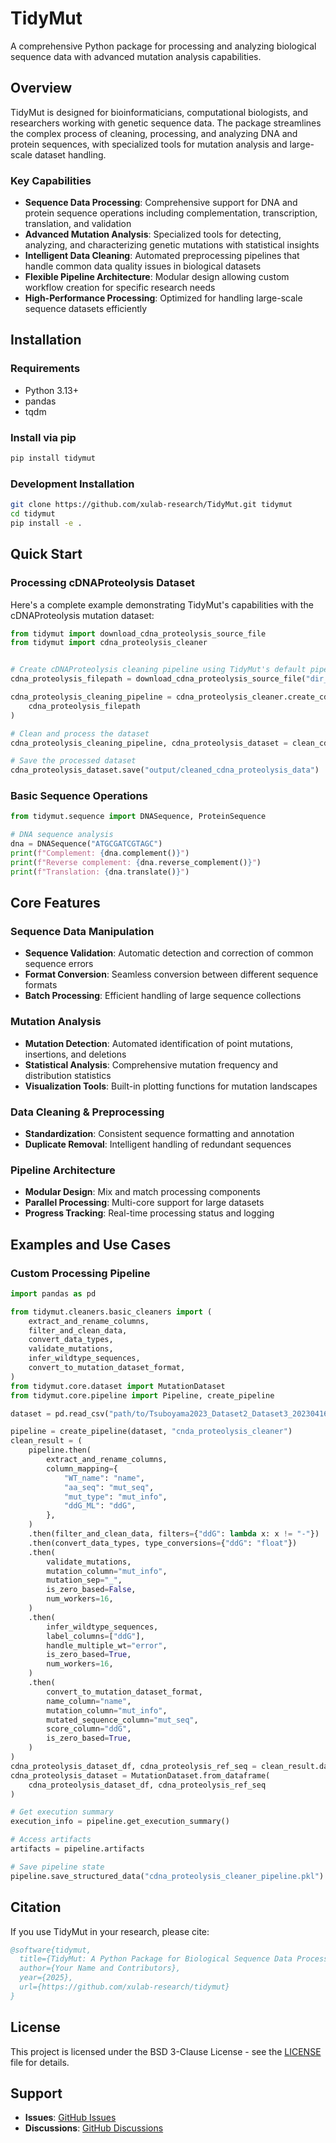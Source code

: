 # TidyMut

A comprehensive Python package for processing and analyzing biological sequence data with advanced mutation analysis capabilities.

## Overview

TidyMut is designed for bioinformaticians, computational biologists, and researchers working with genetic sequence data. The package streamlines the complex process of cleaning, processing, and analyzing DNA and protein sequences, with specialized tools for mutation analysis and large-scale dataset handling.

### Key Capabilities

- **Sequence Data Processing**: Comprehensive support for DNA and protein sequence operations including complementation, transcription, translation, and validation
- **Advanced Mutation Analysis**: Specialized tools for detecting, analyzing, and characterizing genetic mutations with statistical insights
- **Intelligent Data Cleaning**: Automated preprocessing pipelines that handle common data quality issues in biological datasets
- **Flexible Pipeline Architecture**: Modular design allowing custom workflow creation for specific research needs
- **High-Performance Processing**: Optimized for handling large-scale sequence datasets efficiently

## Installation

### Requirements
- Python 3.13+
- pandas
- tqdm

### Install via pip
```bash
pip install tidymut
```

### Development Installation
```bash
git clone https://github.com/xulab-research/TidyMut.git tidymut
cd tidymut
pip install -e .
```

## Quick Start

### Processing cDNAProteolysis Dataset

Here's a complete example demonstrating TidyMut's capabilities with the cDNAProteolysis mutation dataset:

```python
from tidymut import download_cdna_proteolysis_source_file
from tidymut import cdna_proteolysis_cleaner


# Create cDNAProteolysis cleaning pipeline using TidyMut's default pipeline
cdna_proteolysis_filepath = download_cdna_proteolysis_source_file("dir_path", "file_name")

cdna_proteolysis_cleaning_pipeline = cdna_proteolysis_cleaner.create_cdna_proteolysis_cleaner(
    cdna_proteolysis_filepath
)

# Clean and process the dataset 
cdna_proteolysis_cleaning_pipeline, cdna_proteolysis_dataset = clean_cdna_proteolysis_dataset(cdna_proteolysis_cleaning_pipeline)

# Save the processed dataset
cdna_proteolysis_dataset.save("output/cleaned_cdna_proteolysis_data")
```

### Basic Sequence Operations

```python
from tidymut.sequence import DNASequence, ProteinSequence

# DNA sequence analysis
dna = DNASequence("ATGCGATCGTAGC")
print(f"Complement: {dna.complement()}")
print(f"Reverse complement: {dna.reverse_complement()}")
print(f"Translation: {dna.translate()}")
```

## Core Features

### Sequence Data Manipulation
- **Sequence Validation**: Automatic detection and correction of common sequence errors
- **Format Conversion**: Seamless conversion between different sequence formats
- **Batch Processing**: Efficient handling of large sequence collections

### Mutation Analysis
- **Mutation Detection**: Automated identification of point mutations, insertions, and deletions
- **Statistical Analysis**: Comprehensive mutation frequency and distribution statistics
- **Visualization Tools**: Built-in plotting functions for mutation landscapes

### Data Cleaning & Preprocessing
- **Standardization**: Consistent sequence formatting and annotation
- **Duplicate Removal**: Intelligent handling of redundant sequences

### Pipeline Architecture
- **Modular Design**: Mix and match processing components
- **Parallel Processing**: Multi-core support for large datasets
- **Progress Tracking**: Real-time processing status and logging

## Examples and Use Cases

### Custom Processing Pipeline
```python
import pandas as pd

from tidymut.cleaners.basic_cleaners import (
    extract_and_rename_columns,
    filter_and_clean_data,
    convert_data_types,
    validate_mutations,
    infer_wildtype_sequences,
    convert_to_mutation_dataset_format,
)
from tidymut.core.dataset import MutationDataset
from tidymut.core.pipeline import Pipeline, create_pipeline

dataset = pd.read_csv("path/to/Tsuboyama2023_Dataset2_Dataset3_20230416.csv")

pipeline = create_pipeline(dataset, "cnda_proteolysis_cleaner")
clean_result = (
    pipeline.then(
        extract_and_rename_columns,
        column_mapping={
            "WT_name": "name",
            "aa_seq": "mut_seq",
            "mut_type": "mut_info",
            "ddG_ML": "ddG",
        },
    )
    .then(filter_and_clean_data, filters={"ddG": lambda x: x != "-"})
    .then(convert_data_types, type_conversions={"ddG": "float"})
    .then(
        validate_mutations,
        mutation_column="mut_info",
        mutation_sep="_",
        is_zero_based=False,
        num_workers=16,
    )
    .then(
        infer_wildtype_sequences,
        label_columns=["ddG"],
        handle_multiple_wt="error",
        is_zero_based=True,
        num_workers=16,
    )
    .then(
        convert_to_mutation_dataset_format,
        name_column="name",
        mutation_column="mut_info",
        mutated_sequence_column="mut_seq",
        score_column="ddG",
        is_zero_based=True,
    )
)
cdna_proteolysis_dataset_df, cdna_proteolysis_ref_seq = clean_result.data
cdna_proteolysis_dataset = MutationDataset.from_dataframe(
    cdna_proteolysis_dataset_df, cdna_proteolysis_ref_seq
)

# Get execution summary
execution_info = pipeline.get_execution_summary()

# Access artifacts
artifacts = pipeline.artifacts

# Save pipeline state
pipeline.save_structured_data("cdna_proteolysis_cleaner_pipeline.pkl")
```

## Citation

If you use TidyMut in your research, please cite:

```bibtex
@software{tidymut,
  title={TidyMut: A Python Package for Biological Sequence Data Processing},
  author={Your Name and Contributors},
  year={2025},
  url={https://github.com/xulab-research/tidymut}
}
```

## License

This project is licensed under the BSD 3-Clause License - see the [LICENSE](LICENSE) file for details.

## Support

- **Issues**: [GitHub Issues](https://github.com/xulab-research/tidymut/issues)
- **Discussions**: [GitHub Discussions](https://github.com/xulab-research/tidymut/discussions)